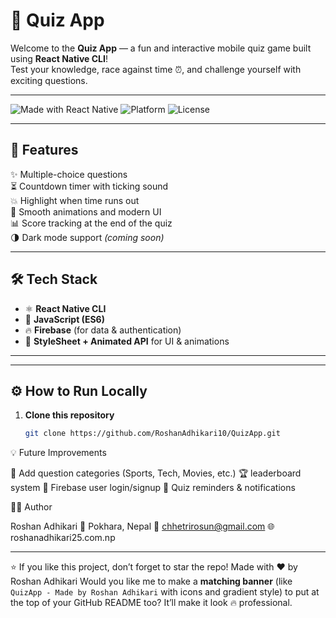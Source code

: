 # 🧠 Quiz App

Welcome to the **Quiz App** — a fun and interactive mobile quiz game built using **React Native CLI**!  
Test your knowledge, race against time ⏰, and challenge yourself with exciting questions.

---

![Made with React Native](https://img.shields.io/badge/Made%20with-React%20Native-blue?style=for-the-badge&logo=react)
![Platform](https://img.shields.io/badge/Platform-Android%20|%20iOS-green?style=for-the-badge&logo=android)
![License](https://img.shields.io/badge/License-MIT-yellow?style=for-the-badge)


---

## 🚀 Features

✨ Multiple-choice questions  
⏳ Countdown timer with ticking sound  
💥 Highlight when time runs out  
🎨 Smooth animations and modern UI  
📊 Score tracking at the end of the quiz  
🌗 Dark mode support *(coming soon)*  

---

## 🛠️ Tech Stack

- ⚛️ **React Native CLI**  
- 💬 **JavaScript (ES6)**  
- 🔥 **Firebase** (for data & authentication)  
- 💅 **StyleSheet + Animated API** for UI & animations  

---


---

## ⚙️ How to Run Locally

1. **Clone this repository**
   ```bash
   git clone https://github.com/RoshanAdhikari10/QuizApp.git

💡 Future Improvements

🚧 Add question categories (Sports, Tech, Movies, etc.)
🏆 leaderboard system
👥 Firebase user login/signup
🔔 Quiz reminders & notifications

👨‍💻 Author

Roshan Adhikari
📍 Pokhara, Nepal
📧 chhetrirosun@gmail.com
🌐 roshanadhikari25.com.np

---
⭐ If you like this project, don’t forget to star the repo!
Made with ❤️ by Roshan Adhikari
Would you like me to make a **matching banner** (like `QuizApp - Made by Roshan Adhikari` with icons and gradient style) to put at the top of your GitHub README too? It’ll make it look 🔥 professional.
